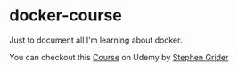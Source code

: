 # docker-course

Just to document all I'm learning about docker.

You can checkout this [Course](https://www.udemy.com/course/docker-and-kubernetes-the-complete-guide/) on Udemy by [Stephen Grider](https://www.udemy.com/course/docker-and-kubernetes-the-complete-guide/#instructor-1)
